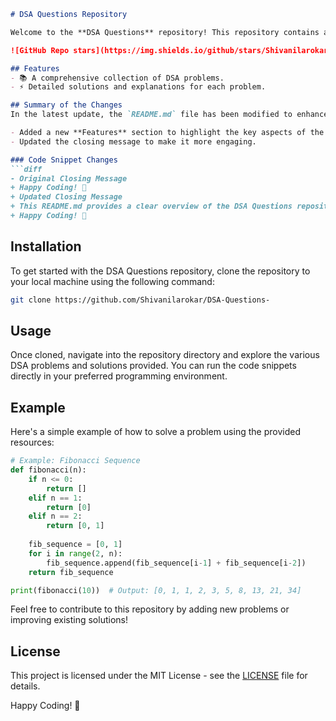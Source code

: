```markdown
# DSA Questions Repository

Welcome to the **DSA Questions** repository! This repository contains a collection of Data Structures and Algorithms (DSA) problems designed to help you enhance your coding skills.

![GitHub Repo stars](https://img.shields.io/github/stars/Shivanilarokar/DSA-Questions-) ![GitHub forks](https://img.shields.io/github/forks/Shivanilarokar/DSA-Questions-) ![GitHub issues](https://img.shields.io/github/issues/Shivanilarokar/DSA-Questions-)

## Features
- 📚 A comprehensive collection of DSA problems.
- ⚡ Detailed solutions and explanations for each problem.

## Summary of the Changes
In the latest update, the `README.md` file has been modified to enhance clarity and improve formatting. Here are the key changes made:

- Added a new **Features** section to highlight the key aspects of the repository.
- Updated the closing message to make it more engaging.

### Code Snippet Changes
```diff
- Original Closing Message
+ Happy Coding! 🎉
+ Updated Closing Message
+ This README.md provides a clear overview of the DSA Questions repository, highlights its features, and summarizes the recent changes made to the documentation.
+ Happy Coding! 🚀
```

## Installation
To get started with the DSA Questions repository, clone the repository to your local machine using the following command:

```bash
git clone https://github.com/Shivanilarokar/DSA-Questions-
```

## Usage
Once cloned, navigate into the repository directory and explore the various DSA problems and solutions provided. You can run the code snippets directly in your preferred programming environment.

## Example
Here's a simple example of how to solve a problem using the provided resources:

```python
# Example: Fibonacci Sequence
def fibonacci(n):
    if n <= 0:
        return []
    elif n == 1:
        return [0]
    elif n == 2:
        return [0, 1]
    
    fib_sequence = [0, 1]
    for i in range(2, n):
        fib_sequence.append(fib_sequence[i-1] + fib_sequence[i-2])
    return fib_sequence

print(fibonacci(10))  # Output: [0, 1, 1, 2, 3, 5, 8, 13, 21, 34]
```

Feel free to contribute to this repository by adding new problems or improving existing solutions!

## License
This project is licensed under the MIT License - see the [LICENSE](LICENSE) file for details.

Happy Coding! 🎉
```